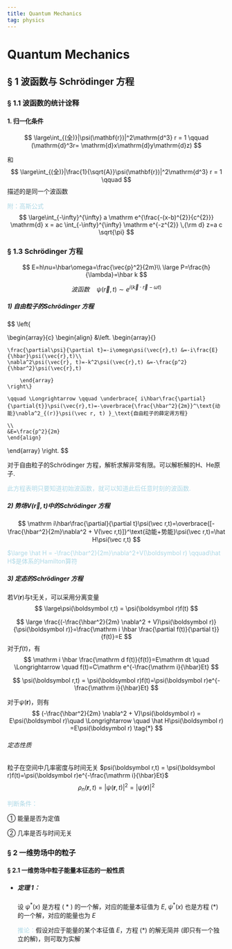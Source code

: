 ```yaml
---
title: Quantum Mechanics
tag: physics
---
```


# Quantum Mechanics


## § 1 波函数与 Schrödinger 方程

### § 1.1 波函数的统计诠释

#### 1. 归一化条件

$$
\large\int_{(全)}|\psi(\mathbf{r})|^2\mathrm{d^3} r = 1 \qquad (\mathrm{d}^3r= \mathrm{d}x\mathrm{d}y\mathrm{d}z)
$$

和
$$
\large\int_{(全)}|\frac{1}{\sqrt{A}}\psi(\mathbf{r})|^2\mathrm{d^3} r = 1 \qquad
$$
描述的是同一个波函数



<font color = 'Lightblue'>附：高斯公式</font>
$$
\large\int_{-\infty}^{\infty} a \mathrm e^{\frac{-(x-b)^{2}}{c^{2}}} \mathrm{d} x = ac \int_{-\infty}^{\infty} \mathrm e^{-z^{2}} \,{\rm d}  z=a c \sqrt{\pi}
$$

### § 1.3 Schrödinger 方程

$$
E=h\nu=\hbar\omega=\frac{\vec{p}^2}{2m}\\
 \large P=\frac{h}{\lambda}=\hbar k
$$

$$
波函数 \quad \psi(\vec{r},t)\sim e^{i(\vec{k}\cdot \vec{r}-\omega t)}
$$

##### 1) 自由粒子的Schrödinger 方程

$$
\left\{

\begin{array}{c}
	\begin{align} 
	&\left.
		\begin{array}{}

    \frac{\partial\psi}{\partial t}=-i\omega\psi(\vec{r},t) &=-i\frac{E}{\hbar}\psi(\vec{r},t)\\ 
    \nabla^2\psi(\vec{r}, t)=-k^2\psi(\vec{r},t) &=-\frac{p^2}{\hbar^2}\psi(\vec{r},t) 
    
		\end{array}
 	\right\}
 	
 	\qquad \Longrightarrow \qquad \underbrace{ i\hbar\frac{\partial}{\partial{t}}\psi(\vec{r},t)=-\overbrace{\frac{\hbar^2}{2m}}^\text{动能}\nabla^2_{(r)}\psi(\vec r, t) }_\text{自由粒子的薛定谔方程}
 	
 	\\
    &E=\frac{p^2}{2m}
	\end{align}
\end{array}
\right.
$$

对于自由粒子的Schrödinger 方程，解析求解非常有限。可以解析解的H、He原子.

<font color = 'Lightblue'>此方程表明只要知道初始波函数，就可以知道此后任意时刻的波函数.</font>                                                                                                                                                                                                                                                                                                                                                                                                                                                                                                                                                                                                                                                                                                                                                                                                                                                                                                                                                                                                                                                                                                                                                                                                                                                                                                                                                                                                                                                                                                                                                                                                                                                                                                                                                                                                                                                                                                                                                                                                                                                                                                                                                                                                                                                                                                                                                                                                                                                                                                                                                                                                                                                                                                                                                                                                                                                                                                                                                                                                                                                                                                                                                                                                                                                                                                                                                                                                                                                                                                                                          

##### 2) 势场${V(\vec{r},t)}$中的Schrödinger 方程

$$
\mathrm i\hbar\frac{\partial}{\partial t}\psi(\vec r,t)=\overbrace{[-\frac{\hbar^2}{2m}\nabla^2 + V(\vec r,t)]}^\text{动能+势能}\psi(\vec r,t)=\hat H\psi(\vec r,t)
$$

<font color = 'lightblue'> $\large \hat H = -\frac{\hbar^2}{2m}\nabla^2+V(\boldsymbol r) \qquad\hat H$是体系的Hamilton算符</font>

##### 3) 定态的Schrödinger 方程

若$V(\boldsymbol r)$与t无关，可以采用分离变量
$$
\large\psi(\boldsymbol r,t) = \psi(\boldsymbol r)f(t)
$$

$$
\large \frac{(-\frac{\hbar^2}{2m} \nabla^2 + V)\psi(\boldsymbol r)}{\psi(\boldsymbol r)}=\frac{\mathrm i \hbar \frac{\partial f(t)}{\partial t}}{f(t)}=E
$$
对于$f(t)$，有
$$
\mathrm i \hbar \frac{\mathrm d f(t)}{f(t)}=E\mathrm dt \quad \Longrightarrow \quad f(t)=C\mathrm e^{-\frac{\mathrm i}{\hbar}Et}
$$

$$
\psi(\boldsymbol r,t) = \psi(\boldsymbol r)f(t)=\psi(\boldsymbol r)e^{-\frac{\mathrm i}{\hbar}Et}
$$

对于$\psi(\boldsymbol r)$，则有
$$
(-\frac{\hbar^2}{2m} \nabla^2 + V)\psi(\boldsymbol r) = E\psi(\boldsymbol r)\quad \Longrightarrow \quad
\hat H\psi(\boldsymbol r) =E\psi(\boldsymbol r) \tag{*}
$$

###### 定态性质

粒子在空间中几率密度与时间无关 $psi(\boldsymbol r,t) = \psi(\boldsymbol r)f(t)=\psi(\boldsymbol r)e^{-\frac{\mathrm i}{\hbar}Et}$ 
$$
\rho_ n(\boldsymbol r,t)=|\psi(\boldsymbol r,t)|^2=|\psi(\boldsymbol r)|^2 \tag{与t无关}
$$

<font  color = 'Lightblue'>判断条件：</font>

① 能量是否为定值

② 几率是否与时间无关

### § 2 一维势场中的粒子

#### § 2.1 一维势场中粒子能量本征态的一般性质

- ##### 定理 1：

  设 $\psi^{*}(x)$ 是方程 ( \* ) 的一个解，对应的能量本征值为 $E$,  $\psi^{*}(x)$ 也是方程 (\*) 的一个解，对应的能量也为 $E$

  <font color = 'Lightblue'>推论：</font>假设对应于能量的某个本征值 $E$，方程 (*) 的解无简并 (即只有一个独立的解)，则可取为实解 

